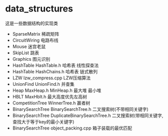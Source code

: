 # data_structures
这是一些数据结构的实现类
* SparseMatrix 稀疏矩阵
* CircuitWiring 电路布线
* Mouse 迷宫老鼠
* SkipList 跳表
* Graphics 图元识别
* HashTable HashTable.h 哈希表  线性探查法
* HashTable HashChains.h 哈希表  链式散列
* LZW lzw_compress.cpp LZW压缩算法
* UnionFind UnionFind.h 并查集
* Heap MaxHeap.h MinHeap.h 最大堆 最小堆
* HBLT MaxHblt.h 最大高度优先左高树
* CompetitionTree WinnerTree.h 赢者树
* BinarySearchTree BinarySearchTree.h 二叉搜索树(不带相同关键字)
* BinarySearchTree DuplicateBinarySearchTree.h 二叉搜索树(带相同关键字, 查找大于等于key的最小关键字)
* BinarySearchTree object_packing.cpp 箱子装载的最优匹配
